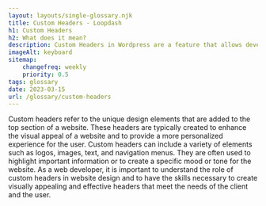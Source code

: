 ```yaml
--- 
layout: layouts/single-glossary.njk
title: Custom Headers - Loopdash
h1: Custom Headers
h2: What does it mean?
description: Custom Headers in Wordpress are a feature that allows developers to add unique and personalized headers to their website, enhancing the overall design and user experience.
imageAlt: keyboard
sitemap:
	changefreq: weekly
	priority: 0.5
tags: glossary
date: 2023-03-15
url: /glossary/custom-headers
---
```


Custom headers refer to the unique design elements that are added to the top section of a website. These headers are typically created to enhance the visual appeal of a website and to provide a more personalized experience for the user. Custom headers can include a variety of elements such as logos, images, text, and navigation menus. They are often used to highlight important information or to create a specific mood or tone for the website. As a web developer, it is important to understand the role of custom headers in website design and to have the skills necessary to create visually appealing and effective headers that meet the needs of the client and the user.
